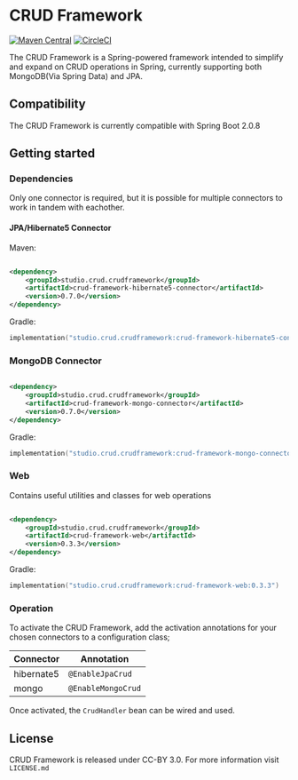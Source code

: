 # CRUD Framework

[![Maven Central](https://maven-badges.herokuapp.com/maven-central/studio.crud.crudframework/crud-framewor-core/badge.svg)](https://maven-badges.herokuapp.com/maven-central/studio.crud.crudframework/crud-framework)
[![CircleCI](https://circleci.com/gh/crud-studio/crud-framework.svg?style=shield)](https://circleci.com/gh/crud-studio/crud-framework)


The CRUD Framework is a Spring-powered framework intended to simplify and expand on CRUD operations in Spring, currently
supporting both MongoDB(Via Spring Data) and JPA.


## Compatibility

The CRUD Framework is currently compatible with Spring Boot 2.0.8

## Getting started

### Dependencies

Only one connector is required, but it is possible for multiple connectors to work in tandem with eachother.

#### JPA/Hibernate5 Connector

Maven:

```xml

<dependency>
    <groupId>studio.crud.crudframework</groupId>
    <artifactId>crud-framework-hibernate5-connector</artifactId>
    <version>0.7.0</version>
</dependency>
```

Gradle:

```kotlin
implementation("studio.crud.crudframework:crud-framework-hibernate5-connector:0.7.0")
```

### MongoDB Connector

```xml

<dependency>
    <groupId>studio.crud.crudframework</groupId>
    <artifactId>crud-framework-mongo-connector</artifactId>
    <version>0.7.0</version>
</dependency>
```

Gradle:

```kotlin
implementation("studio.crud.crudframework:crud-framework-mongo-connector:0.7.0")
```


### Web

Contains useful utilities and classes for web operations

```xml

<dependency>
    <groupId>studio.crud.crudframework</groupId>
    <artifactId>crud-framework-web</artifactId>
    <version>0.3.3</version>
</dependency>
```

Gradle:

```kotlin
implementation("studio.crud.crudframework:crud-framework-web:0.3.3")
```

### Operation

To activate the CRUD Framework, add the activation annotations for your chosen connectors to a configuration class;

| Connector   | Annotation
|-------------|------------------|
| hibernate5 | `@EnableJpaCrud`
| mongo      | `@EnableMongoCrud`

Once activated, the `CrudHandler` bean can be wired and used.

## License

CRUD Framework is released under CC-BY 3.0. For more information visit `LICENSE.md`
